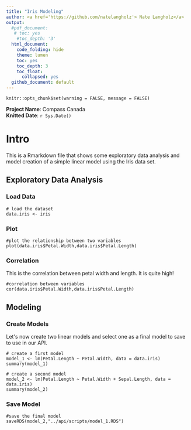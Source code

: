 ```yaml
---
title: "Iris Modeling"
author: <a href='https://github.com/natelangholz'> Nate Langholz</a>
output:
  #pdf_document:
   # toc: yes
    #toc_depth: '3'
  html_document:
    code_folding: hide
    theme: lumen
    toc: yes
    toc_depth: 3
    toc_float:
      collapsed: yes
  github_document: default
---
```


```{r setup}
knitr::opts_chunk$set(warning = FALSE, message = FALSE)
```

**Project Name**: Compass Canada     
**Knitted Date**: `r Sys.Date()`   

# Intro

This is a Rmarkdown file that shows some exploratory data analysis and model creation of a simple linear model using the Iris data set.  

## Exploratory Data Analysis

### Load Data

```{r data}
# load the dataset
data.iris <- iris
```

### Plot

```{r plot}
#plot the relationship between two variables
plot(data.iris$Petal.Width,data.iris$Petal.Length)
```

### Correlation

This is the correlation between petal width and length. It is quite high!

```{r corr}
#correlation between variables
cor(data.iris$Petal.Width,data.iris$Petal.Length)
```

## Modeling


### Create Models

Let's now create two linear models and select one as a final model to save to use in our API.

```{r model1}
# create a first model
model_1 <- lm(Petal.Length ~ Petal.Width, data = data.iris)
summary(model_1)
```

```{r model1}
# create a second model
model_2 <- lm(Petal.Length ~ Petal.Width + Sepal.Length, data = data.iris)
summary(model_2)
```

### Save Model

```{r model2}
#save the final model
saveRDS(model_2,"../api/scripts/model_1.RDS")
```



